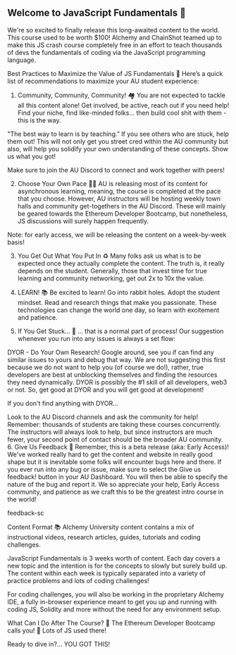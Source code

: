 ## Welcome to JavaScript Fundamentals 👋
We're so excited to finally release this long-awaited content to the world. This course used to be worth $100! Alchemy and ChainShot teamed up to make this JS crash course completely free in an effort to teach thousands of devs the fundamentals of coding via the JavaScript programming language.

Best Practices to Maximize the Value of JS Fundamentals 🚀
Here’s a quick list of recommendations to maximize your AU student experience:

1. Community, Community, Community! 🏘
   You are not expected to tackle all this content alone! Get involved, be active, reach out if you need help! Find your niche, find like-minded folks... then build cool shit with them - this is the way.

"The best way to learn is by teaching.” If you see others who are stuck, help them out! This will not only get you street cred within the AU community but also, will help you solidify your own understanding of these concepts. Show us what you got!

Make sure to join the AU Discord to connect and work together with peers!

2. Choose Your Own Pace 🏃‍♂️
   AU is releasing most of its content for asynchronous learning, meaning, the course is completed at the pace that you choose. However, AU instructors will be hosting weekly town halls and community get-togethers in the AU Discord. These will mainly be geared towards the Ethereum Developer Bootcamp, but nonetheless, JS discussions will surely happen frequently.

Note: for early access, we will be releasing the content on a week-by-week basis!

3. You Get Out What You Put In ♻️
   Many folks ask us what is to be expected once they actually complete the content. The truth is, it really depends on the student. Generally, those that invest time for true learning and community networking, get out 2x to 10x the value.

4. LEARN! 📚
   Be excited to learn! Go into rabbit holes. Adopt the student mindset. Read and research things that make you passionate. These technologies can change the world one day, so learn with excitement and patience.

5. If You Get Stuck... 🚫
   ... that is a normal part of process! Our suggestion whenever you run into any issues is always a set flow:

DYOR - Do Your Own Research! Google around, see you if can find any similar issues to yours and debug that way.
We are not suggesting this first because we do not want to help you (of course we do!), rather, true developers are best at unblocking themselves and finding the resources they need dynamically. DYOR is possibly the #1 skill of all developers, web3 or not. So, get good at DYOR and you will get good at development!

If you don't find anything with DYOR...

Look to the AU Discord channels and ask the community for help! Remember: thousands of students are taking these courses concurrently. The instructors will always look to help, but since instructors are much fewer, your second point of contact should be the broader AU community.
6. Give Us Feedback 👀
   Remember, this is a beta release (aka: Early Access)! We've worked really hard to get the content and website in really good shape but it is inevitable some folks will encounter bugs here and there. If you ever run into any bug or issue, make sure to select the Give us feedback! button in your AU Dashboard. You will then be able to specify the nature of the bug and report it. We so appreciate your help, Early Access community, and patience as we craft this to be the greatest intro course in the world!

feedback-sc

Content Format 📚
Alchemy University content contains a mix of instructional videos, research articles, guides, tutorials and coding challenges.

JavaScript Fundamentals is 3 weeks worth of content. Each day covers a new topic and the intention is for the concepts to slowly but surely build up. The content within each week is typically separated into a variety of practice problems and lots of coding challenges!

For coding challenges, you will also be working in the proprietary Alchemy IDE, a fully in-browser experience meant to get you up and running with coding JS, Solidity and more without the need for any environment setup.

What Can I Do After The Course? 💯
The Ethereum Developer Bootcamp calls you! 📳 Lots of JS used there!

Ready to dive in?... YOU GOT THIS!
